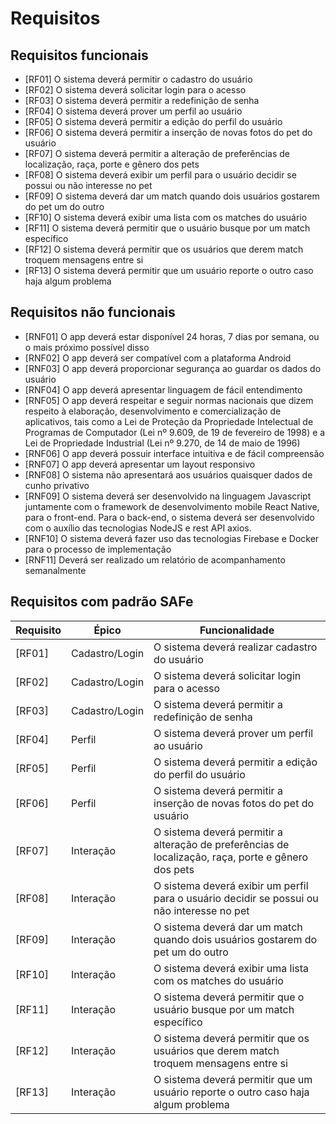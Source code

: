 # Requisitos


## Requisitos funcionais
- [RF01] O sistema deverá permitir o cadastro do usuário
- [RF02] O sistema deverá solicitar login para o acesso
- [RF03] O sistema deverá permitir a redefinição de senha
- [RF04] O sistema deverá prover um perfil ao usuário
- [RF05] O sistema deverá permitir a edição do perfil do usuário
- [RF06] O sistema deverá permitir a inserção de novas fotos do pet do usuário
- [RF07] O sistema deverá permitir a alteração de preferências de localização, raça, porte e gênero dos pets
- [RF08] O sistema deverá exibir um perfil para o usuário decidir se possui ou não interesse no pet
- [RF09] O sistema deverá dar um match quando dois usuários gostarem do pet um do outro
- [RF10] O sistema deverá exibir uma lista com os matches do usuário
- [RF11] O sistema deverá permitir que o usuário busque por um match específico
- [RF12] O sistema deverá permitir que os usuários que derem match troquem mensagens entre si
- [RF13] O sistema deverá permitir que um usuário reporte o outro caso haja algum problema


## Requisitos não funcionais 

- [RNF01] O app deverá estar disponível 24 horas, 7 dias por semana, ou o mais próximo possível disso
- [RNF02] O app deverá ser compatível com a plataforma Android 
- [RNF03] O app deverá proporcionar segurança ao guardar os dados do usuário
- [RNF04] O app deverá apresentar linguagem de fácil entendimento
- [RNF05] O app deverá respeitar e seguir normas nacionais que dizem respeito à elaboração, desenvolvimento e comercialização de aplicativos, tais como a Lei de Proteção da Propriedade Intelectual de Programas de Computador (Lei nº 9.609, de 19 de fevereiro de 1998) e a Lei de Propriedade Industrial (Lei nº 9.270, de 14 de maio de 1996)
- [RNF06] O app deverá possuir interface intuitiva e de fácil compreensão
- [RNF07] O app deverá apresentar um layout responsivo
- [RNF08] O sistema não apresentará aos usuários quaisquer dados de cunho privativo 
- [RNF09] O sistema deverá ser desenvolvido na linguagem Javascript juntamente com o framework de desenvolvimento mobile React Native, para o front-end. Para o back-end, o sistema deverá ser desenvolvido com o auxílio das tecnologias NodeJS e rest API axios.
- [RNF10] O sistema deverá fazer uso das tecnologias Firebase e Docker para o processo de implementação
- [RNF11] Deverá ser realizado um relatório de acompanhamento semanalmente


## Requisitos com padrão SAFe

| Requisito | Épico | Funcionalidade |
| ---------- | ---------- | ------- |
| [RF01] | Cadastro/Login | O sistema deverá realizar cadastro do usuário |
| [RF02] | Cadastro/Login | O sistema deverá solicitar login para o acesso |
| [RF03] | Cadastro/Login | O sistema deverá permitir a redefinição de senha |
| [RF04] | Perfil | O sistema deverá prover um perfil ao usuário |
| [RF05] | Perfil | O sistema deverá permitir a edição do perfil do usuário |
| [RF06] | Perfil | O sistema deverá permitir a inserção de novas fotos do pet do usuário |
| [RF07] | Interação | O sistema deverá permitir a alteração de preferências de localização, raça, porte e gênero dos pets |
| [RF08] | Interação | O sistema deverá exibir um perfil para o usuário decidir se possui ou não interesse no pet |
| [RF09] | Interação | O sistema deverá dar um match quando dois usuários gostarem do pet um do outro |
| [RF10] | Interação | O sistema deverá exibir uma lista com os matches do usuário |
| [RF11] | Interação | O sistema deverá permitir que o usuário busque por um match específico |
| [RF12] | Interação | O sistema deverá permitir que os usuários que derem match troquem mensagens entre si |
| [RF13] | Interação | O sistema deverá permitir que um usuário reporte o outro caso haja algum problema |
